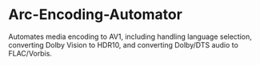 # Arc-Encoding-Automator
Automates media encoding to AV1, including handling language selection, converting Dolby Vision to HDR10, and converting Dolby/DTS audio to FLAC/Vorbis.
